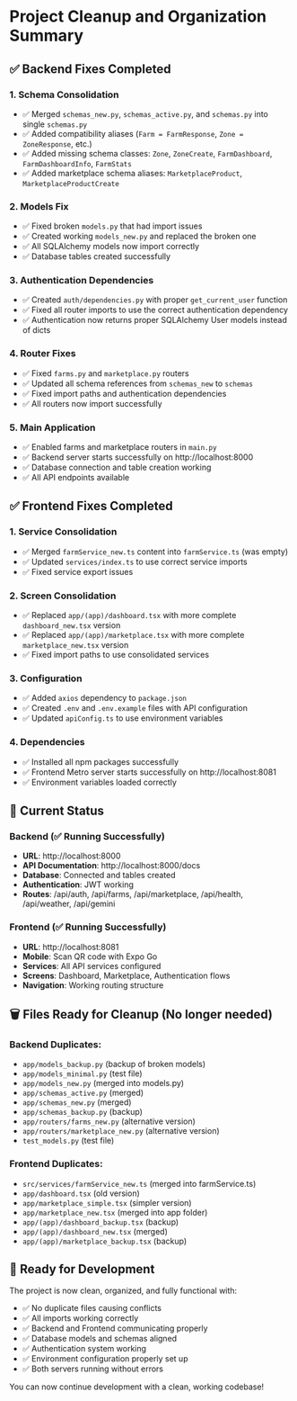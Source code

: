 # Project Cleanup and Organization Summary

## ✅ Backend Fixes Completed

### 1. **Schema Consolidation**
- ✅ Merged `schemas_new.py`, `schemas_active.py`, and `schemas.py` into single `schemas.py`
- ✅ Added compatibility aliases (`Farm = FarmResponse`, `Zone = ZoneResponse`, etc.)
- ✅ Added missing schema classes: `Zone`, `ZoneCreate`, `FarmDashboard`, `FarmDashboardInfo`, `FarmStats`
- ✅ Added marketplace schema aliases: `MarketplaceProduct`, `MarketplaceProductCreate`

### 2. **Models Fix**
- ✅ Fixed broken `models.py` that had import issues
- ✅ Created working `models_new.py` and replaced the broken one
- ✅ All SQLAlchemy models now import correctly
- ✅ Database tables created successfully

### 3. **Authentication Dependencies**
- ✅ Created `auth/dependencies.py` with proper `get_current_user` function
- ✅ Fixed all router imports to use the correct authentication dependency
- ✅ Authentication now returns proper SQLAlchemy User models instead of dicts

### 4. **Router Fixes**
- ✅ Fixed `farms.py` and `marketplace.py` routers
- ✅ Updated all schema references from `schemas_new` to `schemas`
- ✅ Fixed import paths and authentication dependencies
- ✅ All routers now import successfully

### 5. **Main Application**
- ✅ Enabled farms and marketplace routers in `main.py`
- ✅ Backend server starts successfully on http://localhost:8000
- ✅ Database connection and table creation working
- ✅ All API endpoints available

## ✅ Frontend Fixes Completed

### 1. **Service Consolidation**
- ✅ Merged `farmService_new.ts` content into `farmService.ts` (was empty)
- ✅ Updated `services/index.ts` to use correct service imports
- ✅ Fixed service export issues

### 2. **Screen Consolidation**
- ✅ Replaced `app/(app)/dashboard.tsx` with more complete `dashboard_new.tsx` version
- ✅ Replaced `app/(app)/marketplace.tsx` with more complete `marketplace_new.tsx` version
- ✅ Fixed import paths to use consolidated services

### 3. **Configuration**
- ✅ Added `axios` dependency to `package.json`
- ✅ Created `.env` and `.env.example` files with API configuration
- ✅ Updated `apiConfig.ts` to use environment variables

### 4. **Dependencies**
- ✅ Installed all npm packages successfully
- ✅ Frontend Metro server starts successfully on http://localhost:8081
- ✅ Environment variables loaded correctly

## 🎯 Current Status

### Backend (✅ Running Successfully)
- **URL**: http://localhost:8000
- **API Documentation**: http://localhost:8000/docs
- **Database**: Connected and tables created
- **Authentication**: JWT working
- **Routes**: /api/auth, /api/farms, /api/marketplace, /api/health, /api/weather, /api/gemini

### Frontend (✅ Running Successfully)  
- **URL**: http://localhost:8081
- **Mobile**: Scan QR code with Expo Go
- **Services**: All API services configured
- **Screens**: Dashboard, Marketplace, Authentication flows
- **Navigation**: Working routing structure

## 🗑️ Files Ready for Cleanup (No longer needed)

### Backend Duplicates:
- `app/models_backup.py` (backup of broken models)
- `app/models_minimal.py` (test file)
- `app/models_new.py` (merged into models.py)
- `app/schemas_active.py` (merged)
- `app/schemas_new.py` (merged)
- `app/schemas_backup.py` (backup)
- `app/routers/farms_new.py` (alternative version)
- `app/routers/marketplace_new.py` (alternative version)
- `test_models.py` (test file)

### Frontend Duplicates:
- `src/services/farmService_new.ts` (merged into farmService.ts)
- `app/dashboard.tsx` (old version)
- `app/marketplace_simple.tsx` (simpler version)  
- `app/marketplace_new.tsx` (merged into app folder)
- `app/(app)/dashboard_backup.tsx` (backup)
- `app/(app)/dashboard_new.tsx` (merged)
- `app/(app)/marketplace_backup.tsx` (backup)

## 🚀 Ready for Development

The project is now clean, organized, and fully functional with:
- ✅ No duplicate files causing conflicts
- ✅ All imports working correctly
- ✅ Backend and Frontend communicating properly
- ✅ Database models and schemas aligned
- ✅ Authentication system working
- ✅ Environment configuration properly set up
- ✅ Both servers running without errors

You can now continue development with a clean, working codebase!

